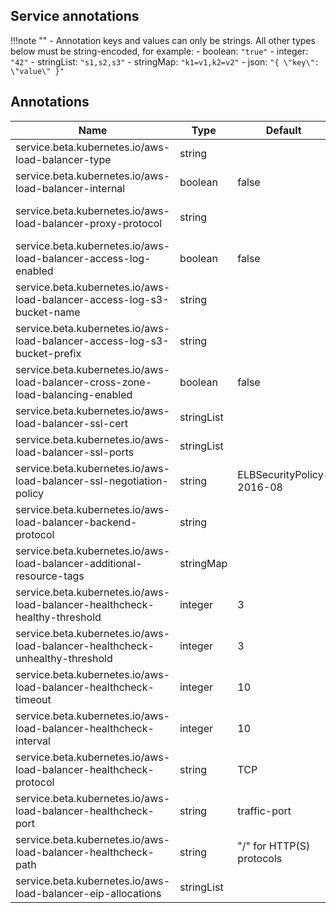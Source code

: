 ## Service annotations

!!!note ""
    - Annotation keys and values can only be strings. All other types below must be string-encoded, for example:
        - boolean: `"true"`
        - integer: `"42"`
        - stringList: `"s1,s2,s3"`
        - stringMap: `"k1=v1,k2=v2"`
        - json: `"{ \"key\": \"value\" }"`

## Annotations
| Name                                                                           | Type       | Default                   | Notes                  |
|--------------------------------------------------------------------------------|------------|---------------------------|------------------------|
| service.beta.kubernetes.io/aws-load-balancer-type                              | string     |                           |                        |
| service.beta.kubernetes.io/aws-load-balancer-internal                          | boolean    | false                     |                        |
| service.beta.kubernetes.io/aws-load-balancer-proxy-protocol                    | string     |                           | Set to `"*"` to enable |
| service.beta.kubernetes.io/aws-load-balancer-access-log-enabled                | boolean    | false                     |                        |
| service.beta.kubernetes.io/aws-load-balancer-access-log-s3-bucket-name         | string     |                           |                        |
| service.beta.kubernetes.io/aws-load-balancer-access-log-s3-bucket-prefix       | string     |                           |                        |
| service.beta.kubernetes.io/aws-load-balancer-cross-zone-load-balancing-enabled | boolean    | false                     |                        |
| service.beta.kubernetes.io/aws-load-balancer-ssl-cert                          | stringList |                           |                        |
| service.beta.kubernetes.io/aws-load-balancer-ssl-ports                         | stringList |                           |                        |
| service.beta.kubernetes.io/aws-load-balancer-ssl-negotiation-policy            | string     | ELBSecurityPolicy-2016-08 |                        |
| service.beta.kubernetes.io/aws-load-balancer-backend-protocol                  | string     |                           |                        |
| service.beta.kubernetes.io/aws-load-balancer-additional-resource-tags          | stringMap  |                           |                        |
| service.beta.kubernetes.io/aws-load-balancer-healthcheck-healthy-threshold     | integer    | 3                         |                        |
| service.beta.kubernetes.io/aws-load-balancer-healthcheck-unhealthy-threshold   | integer    | 3                         |                        |
| service.beta.kubernetes.io/aws-load-balancer-healthcheck-timeout               | integer    | 10                        |                        |
| service.beta.kubernetes.io/aws-load-balancer-healthcheck-interval              | integer    | 10                        |                        |
| service.beta.kubernetes.io/aws-load-balancer-healthcheck-protocol              | string     | TCP                       |                        |
| service.beta.kubernetes.io/aws-load-balancer-healthcheck-port                  | string     | traffic-port              |                        |
| service.beta.kubernetes.io/aws-load-balancer-healthcheck-path                  | string     | "/" for HTTP(S) protocols |                        |
| service.beta.kubernetes.io/aws-load-balancer-eip-allocations                   | stringList |                           |                        |